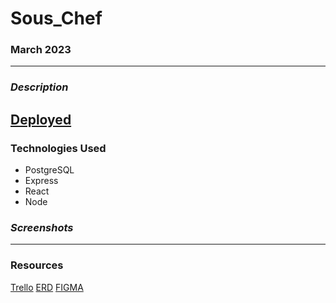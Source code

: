# Sous_Chef
### March 2023
***

### ***Description***


## [Deployed](#)

### Technologies Used
* PostgreSQL
* Express
* React
* Node

### ***Screenshots***

***


### Resources 
[Trello](https://trello.com/b/SSZevE57/sous-chef)
[ERD](https://lucid.app/lucidchart/003766fe-c422-41df-b340-4391df477210/edit?view_items=9B6Bs2IgEKgZ&invitationId=inv_c6e3a498-7ed9-4900-bf65-cc4294999ee7)
[FIGMA](https://www.figma.com/file/0TE3G5Xo7UdTLujGLPzGOh/Sous-Chef?node-id=0%3A1&t=vLkC3L6n4uhTShDu-1)